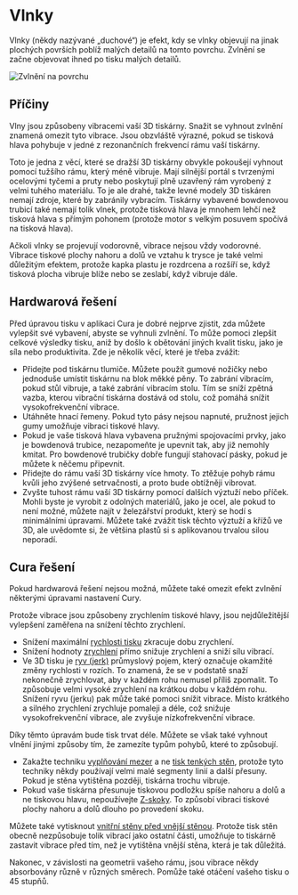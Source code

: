 Vlnky
====
Vlnky (někdy nazývané „duchové“) je efekt, kdy se vlnky objevují na jinak plochých površích poblíž malých detailů na tomto povrchu. Zvlnění se začne objevovat ihned po tisku malých detailů.

![Zvlnění na povrchu](../../../articles/images/ringing.jpg)

Příčiny
----
Vlny jsou způsobeny vibracemi vaší 3D tiskárny. Snažit se vyhnout zvlnění znamená omezit tyto vibrace. Jsou obzvláště výrazné, pokud se tisková hlava pohybuje v jedné z rezonančních frekvencí rámu vaší tiskárny.

Toto je jedna z věcí, které se dražší 3D tiskárny obvykle pokoušejí vyhnout pomocí tužšího rámu, který méně vibruje. Mají silnější portál s tvrzenými ocelovými tyčemi a pruty nebo poskytují plně uzavřený rám vyrobený z velmi tuhého materiálu. To je ale drahé, takže levné modely 3D tiskáren nemají zdroje, které by zabránily vybracím. Tiskárny vybavené bowdenovou trubicí také nemají tolik vlnek, protože tisková hlava je mnohem lehčí než tisková hlava s přímým pohonem (protože motor s velkým posuvem spočívá na tisková hlava).

Ačkoli vlnky se projevují vodorovně, vibrace nejsou vždy vodorovné. Vibrace tiskové plochy nahoru a dolů ve vztahu k trysce je také velmi důležitým efektem, protože kapka plastu je rozdrcena a rozšíří se, když tisková plocha vibruje blíže nebo se zeslabí, když vibruje dále.

Hardwarová řešení
----
Před úpravou tisku v aplikaci Cura je dobré nejprve zjistit, zda můžete vylepšit své vybavení, abyste se vyhnuli zvlnění. To může pomoci zlepšit celkové výsledky tisku, aniž by došlo k obětování jiných kvalit tisku, jako je síla nebo produktivita. Zde je několik věcí, které je třeba zvážit:
* Přidejte pod tiskárnu tlumiče. Můžete použít gumové nožičky nebo jednoduše umístit tiskárnu na blok měkké pěny. To zabrání vibracím, pokud stůl vibruje, a také zabrání vibracím stolu. Tím se sníží zpětná vazba, kterou vibrační tiskárna dostává od stolu, což pomáhá snížit vysokofrekvenční vibrace.
* Utáhněte hnací řemeny. Pokud tyto pásy nejsou napnuté, pružnost jejich gumy umožňuje vibraci tiskové hlavy.
* Pokud je vaše tisková hlava vybavena pružnými spojovacími prvky, jako je bowdenová trubice, nezapomeňte je upevnit tak, aby již nemohly kmitat. Pro bowdenové trubičky dobře fungují stahovací pásky, pokud je můžete k něčemu připevnit.
* Přidejte do rámu vaší 3D tiskárny více hmoty. To ztěžuje pohyb rámu kvůli jeho zvýšené setrvačnosti, a proto bude obtížněji vibrovat.
* Zvyšte tuhost rámu vaší 3D tiskárny pomocí dalších výztuží nebo příček. Mohli byste je vyrobit z odolných materiálů, jako je ocel, ale pokud to není možné, můžete najít v železářství produkt, který se hodí s minimálními úpravami. Můžete také zvážit tisk těchto výztuží a křížů ve 3D, ale uvědomte si, že většina plastů si s aplikovanou trvalou silou neporadí.

Cura řešení
----
Pokud hardwarová řešení nejsou možná, můžete také omezit efekt zvlnění některými úpravami nastavení Cury.

Protože vibrace jsou způsobeny zrychlením tiskové hlavy, jsou nejdůležitější vylepšení zaměřena na snížení těchto zrychlení.
* Snížení maximální [rychlosti tisku](../speed/speed_print.md) zkracuje dobu zrychlení.
* Snížení hodnoty [zrychlení](../speed/acceleration_print.md) přímo snižuje zrychlení a sniží sílu vibrací.
* Ve 3D tisku je [ryv (jerk)](../speed/jerk_print.md) průmyslový pojem, který označuje okamžité změny rychlosti v rozích. To znamená, že se v podstatě snaží nekonečně zrychlovat, aby v každém rohu nemusel příliš zpomalit. To způsobuje velmi vysoké zrychlení na krátkou dobu v každém rohu. Snížení ryvu (jerku) pak může také pomoci snížit vibrace. Místo krátkého a silného zrychlení zrychluje pomaleji a déle, což snižuje vysokofrekvenční vibrace, ale zvyšuje nízkofrekvenční vibrace.

Díky těmto úpravám bude tisk trvat déle. Můžete se však také vyhnout vlnění jinými způsoby tím, že zamezíte typům pohybů, které to způsobují.
* Zakažte techniku ​​[vyplňování mezer](../shell/fill_perimeter_gaps.md) a ne [tisk tenkých stěn](../shell/fill_outline_gaps.md), protože tyto techniky někdy používají velmi malé segmenty linií a další přesuny. Pokud je stěna vytištěna později, tiskárna trochu vibruje.
* Pokud vaše tiskárna přesunuje tiskovou podložku spíše nahoru a dolů a ne tiskovou hlavu, nepoužívejte [Z-skoky](../travel/retraction_hop_enabled.md). To způsobí vibraci tiskové plochy nahoru a dolů dlouho po provedení skoku.

Můžete také vytisknout [vnitřní stěny před vnější stěnou](../shell/outer_inset_first.md). Protože tisk stěn obecně nezpůsobuje tolik vibrací jako ostatní části, umožňuje to tiskárně zastavit vibrace před tím, než je vytištěna vnější stěna, která je tak důležitá.

Nakonec, v závislosti na geometrii vašeho rámu, jsou vibrace někdy absorbovány různě v různých směrech. Pomůže také otáčení vašeho tisku o 45 stupňů.